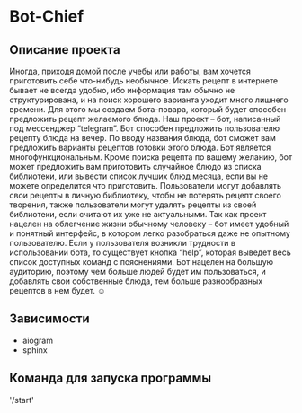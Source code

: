 # Bot-Chief
## Описание проекта
Иногда, приходя домой после учебы или работы, вам хочется приготовить себе что-нибудь необычное. Искать рецепт в интернете бывает не всегда удобно, ибо информация там обычно не структурирована, и на поиск хорошего варианта уходит много лишнего времени. Для этого мы создаем бота-повара, который будет способен предложить рецепт желаемого блюда.
Наш проект – бот, написанный под мессенджер “telegram”. Бот способен предложить пользователю рецепту блюда на вечер. По вводу названия блюда, бот сможет вам предложить варианты рецептов готовки этого блюда.
Бот является многофункциональным. Кроме поиска рецепта по вашему желанию, бот может предложить вам приготовить случайное блюдо из списка библиотеки, или вывести список лучших блюд месяца, если вы не можете определится что приготовить. 
Пользователи могут добавлять свои рецепты в личную библиотеку, чтобы не потерять рецепт своего творения, также пользователи могут удалять рецепты из своей библиотеки, если считают их уже не актуальными.
Так как проект нацелен на облегчение жизни обычному человеку – бот имеет удобный и понятный интерфейс, в котором легко разобраться даже не опытному пользователю. Если у пользователя возникли трудности в использовании бота, то существует кнопка “help”, которая выведет весь список доступных команд с пояснениями.
Бот нацелен на большую аудиторию, поэтому чем больше людей будет им пользоваться, и добавлять свои собственные блюда, тем больше разнообразных рецептов в нем будет. :relaxed:

## Зависимости
- aiogram
- sphinx

## Команда для запуска программы
'/start'
